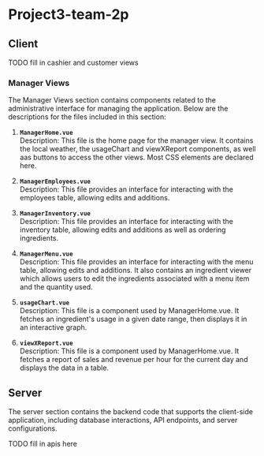 # Project3-team-2p

## Client

TODO fill in cashier and customer views

### Manager Views

The Manager Views section contains components related to the administrative interface for managing the application. Below are the descriptions for the files included in this section:

1. **`ManagerHome.vue`**  
   Description: This file is the home page for the manager view. It contains the local weather, the usageChart and viewXReport components, as well aas buttons to access the other views. Most CSS elements are declared here.

2. **`ManagerEmployees.vue`**  
   Description: This file provides an interface for interacting with the employees table, allowing edits and additions.

3. **`ManagerInventory.vue`**  
   Description: This file provides an interface for interacting with the inventory table, allowing edits and additions as well as ordering ingredients.

4. **`ManagerMenu.vue`**  
   Description: This file provides an interface for interacting with the menu table, allowing edits and additions. It also contains an ingredient viewer which allows users to edit the ingredients associated with a menu item and the quantity used.

5. **`usageChart.vue`**  
   Description: This file is a component used by ManagerHome.vue. It fetches an ingredient's usage in a given date range, then displays it in an interactive graph.

6. **`viewXReport.vue`**  
   Description: This file is a component used by ManagerHome.vue. It fetches a report of sales and revenue per hour for the current day and displays the data in a table.

## Server

The server section contains the backend code that supports the client-side application, including database interactions, API endpoints, and server configurations.

TODO fill in apis here